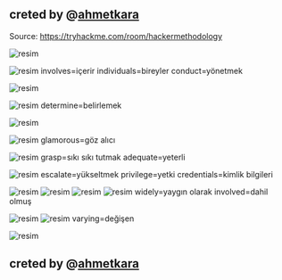 ## creted by @[ahmetkara](https://github.com/ahmetQara)

Source: https://tryhackme.com/room/hackermethodology

![resim](https://user-images.githubusercontent.com/18248422/175014425-1072580f-e3a0-4bd9-bb22-89438fe98ae4.png)

![resim](https://user-images.githubusercontent.com/18248422/175014454-1b3ced39-ad7d-44b6-99cc-06c6ba5885ec.png)
involves=içerir
individuals=bireyler
conduct=yönetmek
 
![resim](https://user-images.githubusercontent.com/18248422/175014487-839bb781-a3b2-4622-a1c1-2899d7fdefb4.png)

![resim](https://user-images.githubusercontent.com/18248422/175014513-7cb88b5b-15ef-4b60-8d8e-b572bc407366.png)
 determine=belirlemek
 
![resim](https://user-images.githubusercontent.com/18248422/175014585-7af87629-364c-4726-8e47-07f80ee5307d.png)

![resim](https://user-images.githubusercontent.com/18248422/175014601-38eaa975-784b-40b2-89b6-16a41d977107.png)
 glamorous=göz alıcı
 
![resim](https://user-images.githubusercontent.com/18248422/175014643-f6893aea-eeeb-4e84-bde6-8704e2a1bd9c.png)
 grasp=sıkı sıkı tutmak
 adequate=yeterli
 
![resim](https://user-images.githubusercontent.com/18248422/175014674-52439428-5f31-4165-aa20-dea4b3d33d98.png)
 escalate=yükseltmek
 privilege=yetki
 credentials=kimlik bilgileri
 
![resim](https://user-images.githubusercontent.com/18248422/175014707-727bb82c-4793-4e10-a85f-7464356e5fd6.png)
![resim](https://user-images.githubusercontent.com/18248422/175014723-ddb55c34-147d-4523-b935-df67e371e898.png)
![resim](https://user-images.githubusercontent.com/18248422/175014736-035abf37-b77d-4136-81ec-d91186fe2dfc.png)
![resim](https://user-images.githubusercontent.com/18248422/175014750-bda1e15e-ee74-4be1-a274-c081761a5706.png)
widely=yaygın olarak
involved=dahil olmuş

![resim](https://user-images.githubusercontent.com/18248422/175014785-10650d54-7a4a-4ae3-bfb4-64b68715eec5.png)
![resim](https://user-images.githubusercontent.com/18248422/175014799-6eecba67-341c-4e96-ad74-4c32c4c9405b.png)
varying=değişen

![resim](https://user-images.githubusercontent.com/18248422/175014827-12d8ede4-77f3-49bd-9e56-6f20fa4f030b.png)

## creted by @[ahmetkara](https://github.com/ahmetQara)




 
 

                                                    


                            

